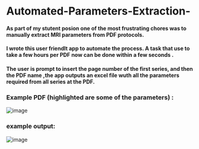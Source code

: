 # Automated-Parameters-Extraction-

#### As part of my stutent posion one of the most frustrating chores was to manually extract MRI parameters from PDF protocols.
#### I wrote this user friendlt app to automate the process. A task that use to take a few hours per PDF now can be done within a few seconds .
#### The user is prompt to insert the page number of the first series, and then the PDF name ,the app outputs an excel file wuth all the parameters required from all series at the PDF.

### Example PDF (highlighted are some of the parameters) :

![image](https://user-images.githubusercontent.com/112961476/233056703-9a0b37dc-8347-4ba0-b75b-84c8413be749.png)

### example output:

![image](https://user-images.githubusercontent.com/112961476/233056800-b889fb86-32fc-4453-a89d-9d4f8bb3ad3b.png)
